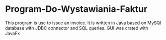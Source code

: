 # Program-Do-Wystawiania-Faktur
This program is use to issue an invoice. It is written in Java based on MySQl database with JDBC connector and SQL queries. GUI was crated with JavaFx 

